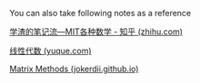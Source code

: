 You can also take following notes as a reference

[学渣的笔记流—MIT各种数学 - 知乎 (zhihu.com)](https://www.zhihu.com/column/c_1029672383375949824) 

[线性代数 (yuque.com)](https://www.yuque.com/alexman/so5y8g)

[Matrix Methods (jokerdii.github.io)](https://jokerdii.github.io/matrix-methods-notes/#/)
